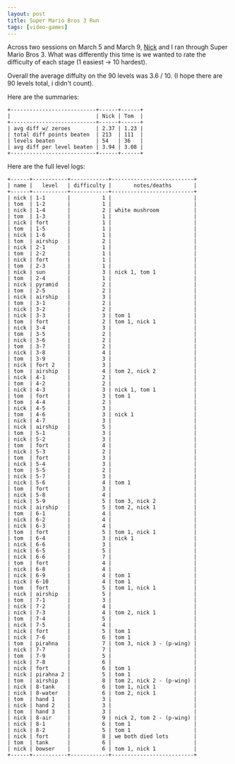 ```yaml
---
layout: post
title: Super Mario Bros 3 Run
tags: [video-games]
---
```


Across two sessions on March 5 and March 9, [Nick][0] and I ran through Super Mario Bros 3. What was differently this time is we wanted to rate the difficulty of each stage (1 easiest -> 10 hardest).  

Overall the average diffulty on the 90 levels was 3.6 / 10. (I hope there are 90 levels total, i didn't count).

Here are the summaries:

    +---------------------------+------+------+
    |                           | Nick | Tom  |
    +---------------------------+------+------+
    | avg diff w/ zeroes        | 2.37 | 1.23 |
    | total diff points beaten  | 213  | 111  |
    | levels beaten             | 54   | 36   |
    | avg diff per level beaten | 3.94 | 3.08 |
    +---------------------------+------+------+

Here are the full level logs:

    +------+-----------+------------+--------------------------+
    | name |   level   | difficulty |       notes/deaths       |
    +------+-----------+------------+--------------------------+
    | nick | 1-1       |          1 |                          |
    | tom  | 1-2       |          1 |                          |
    | nick | 1-4       |          2 | white mushroom           |
    | tom  | 1-3       |          1 |                          |
    | nick | fort      |          1 |                          |
    | tom  | 1-5       |          1 |                          |
    | nick | 1-6       |          1 |                          |
    | tom  | airship   |          2 |                          |
    | nick | 2-1       |          1 |                          |
    | tom  | 2-2       |          1 |                          |
    | nick | fort      |          1 |                          |
    | tom  | 2-3       |          1 |                          |
    | nick | sun       |          3 | nick 1, tom 1            |
    | tom  | 2-4       |          1 |                          |
    | nick | pyramid   |          2 |                          |
    | tom  | 2-5       |          2 |                          |
    | nick | airship   |          3 |                          |
    | tom  | 3-1       |          2 |                          |
    | nick | 3-2       |          2 |                          |
    | nick | 3-3       |          3 | tom 1                    |
    | tom  | fort      |          2 | tom 1, nick 1            |
    | nick | 3-4       |          3 |                          |
    | tom  | 3-5       |          2 |                          |
    | nick | 3-6       |          2 |                          |
    | tom  | 3-7       |          2 |                          |
    | nick | 3-8       |          4 |                          |
    | tom  | 3-9       |          3 |                          |
    | nick | fort 2    |          3 |                          |
    | tom  | airship   |          4 | tom 2, nick 2            |
    | nick | 4-1       |          2 |                          |
    | tom  | 4-2       |          2 |                          |
    | nick | 4-3       |          3 | nick 1, tom 1            |
    | tom  | fort      |          3 | tom 1                    |
    | tom  | 4-4       |          2 |                          |
    | nick | 4-5       |          3 |                          |
    | tom  | 4-6       |          3 | nick 1                   |
    | nick | 4-7       |          3 |                          |
    | nick | airship   |          5 |                          |
    | tom  | 5-1       |          3 |                          |
    | nick | 5-2       |          3 |                          |
    | tom  | fort      |          4 |                          |
    | nick | 5-3       |          2 |                          |
    | tom  | fort      |          3 |                          |
    | nick | 5-4       |          3 |                          |
    | tom  | 5-5       |          2 |                          |
    | nick | 5-7       |          3 |                          |
    | nick | 5-6       |          4 | tom 1                    |
    | tom  | fort      |          3 |                          |
    | nick | 5-8       |          4 |                          |
    | nick | 5-9       |          5 | tom 3, nick 2            |
    | nick | airship   |          5 | tom 2, nick 1            |
    | tom  | 6-1       |          4 |                          |
    | nick | 6-2       |          4 |                          |
    | nick | 6-3       |          4 |                          |
    | tom  | fort      |          5 | tom 1, nick 1            |
    | tom  | 6-4       |          3 | nick 1                   |
    | nick | 6-6       |          3 |                          |
    | nick | 6-5       |          5 |                          |
    | nick | 6-6       |          7 |                          |
    | tom  | fort      |          4 |                          |
    | nick | 6-8       |          4 |                          |
    | nick | 6-9       |          4 | tom 1                    |
    | nick | 6-10      |          4 | tom 1                    |
    | tom  | fort      |          5 | tom 1, nick 1            |
    | nick | airship   |          5 |                          |
    | tom  | 7-1       |          3 |                          |
    | nick | 7-2       |          4 |                          |
    | nick | 7-3       |          4 | tom 2, nick 1            |
    | tom  | 7-4       |          5 |                          |
    | nick | 7-5       |          4 |                          |
    | nick | fort      |          5 | tom 1                    |
    | nick | 7-6       |          6 | tom 1                    |
    | tom  | pirahna   |          7 | tom 3, nick 3 - (p-wing) |
    | nick | 7-7       |          7 |                          |
    | tom  | 7-9       |          5 |                          |
    | nick | 7-8       |          6 |                          |
    | nick | fort      |          6 | tom 1                    |
    | nick | pirahna 2 |          5 | tom 1                    |
    | tom  | airship   |          8 | tom 2, nick 2 - (p-wing) |
    | nick | 8-tank    |          6 | tom 1, nick 1            |
    | nick | 8-water   |          6 | tom 2, nick 1            |
    | tom  | hand 1    |          3 |                          |
    | nick | hand 2    |          3 |                          |
    | tom  | hand 3    |          3 |                          |
    | nick | 8-air     |          9 | nick 2, tom 2 - (p-wing) |
    | nick | 8-1       |          6 | tom 1                    |
    | nick | 8-2       |          5 | tom 1                    |
    | nick | fort      |          8 | we both died lots        |
    | tom  | tank      |          6 |                          |
    | nick | bowser    |          6 | tom 1, nick 1            |
    +------+-----------+------------+--------------------------+


  [0]: https://twitter.com/AndreSWAGassi